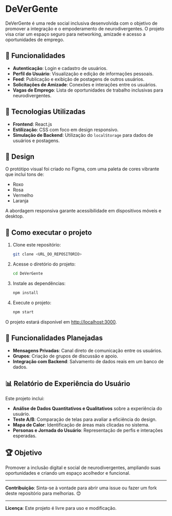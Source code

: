 # DeVerGente

DeVerGente é uma rede social inclusiva desenvolvida com o objetivo de promover a integração e o empoderamento de neurodivergentes. O projeto visa criar um espaço seguro para networking, amizade e acesso a oportunidades de emprego.

## 🌟 Funcionalidades

- **Autenticação**: Login e cadastro de usuários.
- **Perfil do Usuário**: Visualização e edição de informações pessoais.
- **Feed**: Publicação e exibição de postagens de outros usuários.
- **Solicitações de Amizade**: Conexões e interações entre os usuários.
- **Vagas de Emprego**: Lista de oportunidades de trabalho inclusivas para neurodivergentes.

## 🚀 Tecnologias Utilizadas

- **Frontend**: React.js
- **Estilização**: CSS com foco em design responsivo.
- **Simulação de Backend**: Utilização do `localStorage` para dados de usuários e postagens.

## 🎨 Design

O protótipo visual foi criado no Figma, com uma paleta de cores vibrante que inclui tons de:
- Roxo
- Rosa
- Vermelho
- Laranja

A abordagem responsiva garante acessibilidade em dispositivos móveis e desktop.

## 🔧 Como executar o projeto

1. Clone este repositório:
   ```bash
   git clone <URL_DO_REPOSITORIO>
   ```
2. Acesse o diretório do projeto:
   ```bash
   cd DeVerGente
   ```
3. Instale as dependências:
   ```bash
   npm install
   ```
4. Execute o projeto:
   ```bash
   npm start
   ```

O projeto estará disponível em [http://localhost:3000](http://localhost:3000).

## 🧩 Funcionalidades Planejadas

- **Mensagens Privadas**: Canal direto de comunicação entre os usuários.
- **Grupos**: Criação de grupos de discussão e apoio.
- **Integração com Backend**: Salvamento de dados reais em um banco de dados.

## 📊 Relatório de Experiência do Usuário

Este projeto inclui:
- **Análise de Dados Quantitativos e Qualitativos** sobre a experiência do usuário.
- **Teste A/B**: Comparação de telas para avaliar a eficiência do design.
- **Mapa de Calor**: Identificação de áreas mais clicadas no sistema.
- **Personas e Jornada do Usuário**: Representação de perfis e interações esperadas.

## 🏆 Objetivo

Promover a inclusão digital e social de neurodivergentes, ampliando suas oportunidades e criando um espaço acolhedor e funcional.

---

**Contribuição**: Sinta-se à vontade para abrir uma issue ou fazer um fork deste repositório para melhorias. 😊

---

**Licença**: Este projeto é livre para uso e modificação.
```


